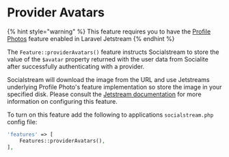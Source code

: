 # Provider Avatars

{% hint style="warning" %}
This feature requires you to have the [Profile Photos](https://jetstream.laravel.com/2.x/features/profile-management.html#profile-photos) feature enabled in Laravel Jetstream
{% endhint %}

The `Feature::providerAvatars()` feature instructs Socialstream to store the value of the `$avatar` property returned with the user data from Socialite after successfully authenticating with a provider.&#x20;

Socialstream will download the image from the URL and use Jetstreams underlying Profile Photo's feature implementation so store the image in your specified disk. Please consult the [Jetstream documentation](https://jetstream.laravel.com/2.x/features/profile-management.html#managing-profile-photos) for more information on configuring this feature.

To turn on this feature add the following to applications `socialstream.php` config file:

```php
'features' => [
    Features::providerAvatars(),
],
```
